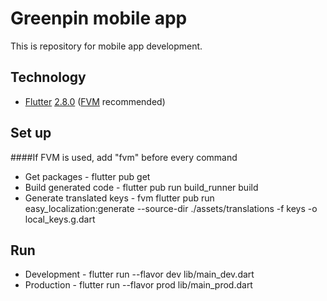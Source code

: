 # Greenpin mobile app

This is repository for mobile app development.

## Technology

- [Flutter](https://flutter.dev/) [2.8.0](https://flutter.dev/docs/development/tools/sdk/releases) ([FVM](https://fvm.app/) recommended)

## Set up
####If FVM is used, add "fvm" before every command

- Get packages - flutter pub get
- Build generated code - flutter pub run build_runner build
- Generate translated keys - fvm flutter pub run easy_localization:generate --source-dir ./assets/translations -f keys -o local_keys.g.dart

## Run

- Development - flutter run --flavor dev lib/main_dev.dart
- Production - flutter run --flavor prod lib/main_prod.dart
